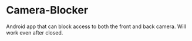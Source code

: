 # Camera-Blocker
Android app that can block access to both the front and back camera. Will work even after closed.

